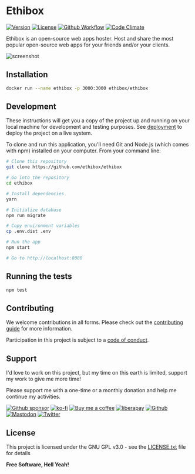 # Ethibox

[![Version](https://img.shields.io/github/v/tag/ethibox/ethibox.svg?colorA=181C31&colorB=212839&label=version&sort=semver&style=flat-square)](https://github.com/ethibox/ethibox/releases)
[![License](https://img.shields.io/badge/license-GPL%20v3%2B-yellow.svg?style=flat-square&colorA=181C31&colorB=212839)](https://raw.githubusercontent.com/ethibox/ethibox/master/LICENSE.txt)
[![Github Workflow](https://img.shields.io/github/workflow/status/ethibox/ethibox/Build%20and%20deploy?style=flat-square&colorA=181C31&colorB=212839)](https://github.com/ethibox/ethibox/actions)
[![Code Climate](https://img.shields.io/codeclimate/maintainability/ethibox/ethibox.svg?style=flat-square&colorA=181C31&colorB=212839)](https://codeclimate.com/github/ethibox/ethibox)

Ethibox is an open-source web apps hoster. Host and share the most popular open-source web apps for your friends and/or your clients.

![screenshot](https://raw.githubusercontent.com/ethibox/ethibox/master/static/screenshot.jpg)

## Installation

```bash
docker run --name ethibox -p 3000:3000 ethibox/ethibox
```

## Development

These instructions will get you a copy of the project up and running on your local machine for development and testing purposes. See [deployment](#Deployment) to deploy the project on a live system.

To clone and run this application, you'll need Git and Node.js (which comes with npm) installed on your computer. From your command line:

```bash
# Clone this repository
git clone https://github.com/ethibox/ethibox

# Go into the repository
cd ethibox

# Install dependencies
yarn

# Initialize database
npm run migrate

# Copy environment variables
cp .env.dist .env

# Run the app
npm start

# Go to http://localhost:8080
```

## Running the tests

```bash
npm test
```

## Contributing

We welcome contributions in all forms. Please check out the [contributing guide](https://github.com/ethibox/ethibox/blob/master/.github/CONTRIBUTING.md) for more information.

Participation in this project is subject to a [code of conduct](https://github.com/ethibox/ethibox/blob/master/.github/CODE_OF_CONDUCT.md).

## Support

I'd love to work on this project, but my time on this earth is limited, support my work to give me more time!

Please support me with a one-time or a monthly donation and help me continue my activities.

[![Github sponsor](https://img.shields.io/badge/github-Support%20my%20work-lightgrey?style=social&logo=github)](https://github.com/sponsors/johackim/)
[![ko-fi](https://img.shields.io/badge/ko--fi-Support%20my%20work-lightgrey?style=social&logo=ko-fi)](https://ko-fi.com/johackim)
[![Buy me a coffee](https://img.shields.io/badge/Buy%20me%20a%20coffee-Support%20my%20work-lightgrey?style=social&logo=buy%20me%20a%20coffee&logoColor=%23FFDD00)](https://www.buymeacoffee.com/johackim)
[![liberapay](https://img.shields.io/badge/liberapay-Support%20my%20work-lightgrey?style=social&logo=liberapay&logoColor=%23F6C915)](https://liberapay.com/johackim/donate)
[![Github](https://img.shields.io/github/followers/johackim?label=Follow%20me&style=social)](https://github.com/johackim)
[![Mastodon](https://img.shields.io/mastodon/follow/1631?domain=https%3A%2F%2Fmastodon.ethibox.fr&style=social)](https://mastodon.ethibox.fr/@johackim)
[![Twitter](https://img.shields.io/twitter/follow/_johackim?style=social)](https://twitter.com/_johackim)

## License

This project is licensed under the GNU GPL v3.0 - see the [LICENSE.txt](https://raw.githubusercontent.com/ethibox/ethibox/master/LICENSE.txt) file for details

**Free Software, Hell Yeah!**
